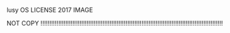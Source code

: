 lusy OS LICENSE 2017
IMAGE

NOT COPY !!!!!!!!!!!!!!!!!!!!!!!!!!!!!!!!!!!!!!!!!!!!!!!!!!!!!!!!!!!!!!!!!!!!!!!!!!!!!!!!!!!!!!!!!!!!!!!!!!!!!!!

